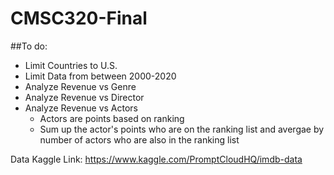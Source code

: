 # CMSC320-Final

##To do:
- Limit Countries to U.S.
- Limit Data from between 2000-2020
- Analyze Revenue vs Genre
- Analyze Revenue vs Director
- Analyze Revenue vs Actors
  - Actors are points based on ranking
  - Sum up the actor's points who are on the ranking list and avergae by number of actors who are also in the ranking list

Data Kaggle Link: 
https://www.kaggle.com/PromptCloudHQ/imdb-data
